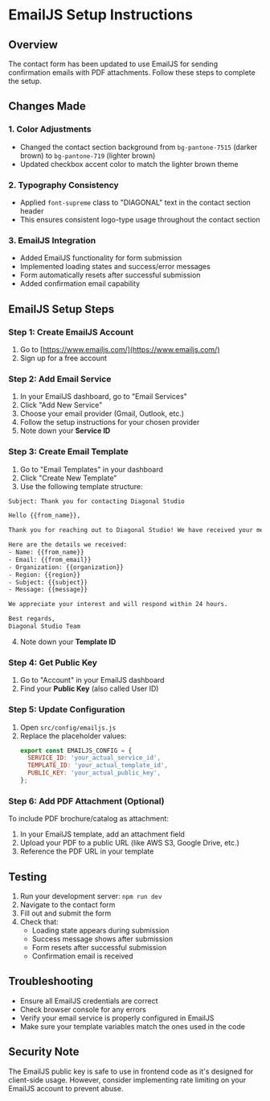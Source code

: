# EmailJS Setup Instructions

## Overview
The contact form has been updated to use EmailJS for sending confirmation emails with PDF attachments. Follow these steps to complete the setup.

## Changes Made

### 1. Color Adjustments
- Changed the contact section background from `bg-pantone-7515` (darker brown) to `bg-pantone-719` (lighter brown)
- Updated checkbox accent color to match the lighter brown theme

### 2. Typography Consistency
- Applied `font-supreme` class to "DIAGONAL" text in the contact section header
- This ensures consistent logo-type usage throughout the contact section

### 3. EmailJS Integration
- Added EmailJS functionality for form submission
- Implemented loading states and success/error messages
- Form automatically resets after successful submission
- Added confirmation email capability

## EmailJS Setup Steps

### Step 1: Create EmailJS Account
1. Go to [https://www.emailjs.com/](https://www.emailjs.com/)
2. Sign up for a free account

### Step 2: Add Email Service
1. In your EmailJS dashboard, go to "Email Services"
2. Click "Add New Service"
3. Choose your email provider (Gmail, Outlook, etc.)
4. Follow the setup instructions for your chosen provider
5. Note down your **Service ID**

### Step 3: Create Email Template
1. Go to "Email Templates" in your dashboard
2. Click "Create New Template"
3. Use the following template structure:

```html
Subject: Thank you for contacting Diagonal Studio

Hello {{from_name}},

Thank you for reaching out to Diagonal Studio! We have received your message and will get back to you shortly.

Here are the details we received:
- Name: {{from_name}}
- Email: {{from_email}}
- Organization: {{organization}}
- Region: {{region}}
- Subject: {{subject}}
- Message: {{message}}

We appreciate your interest and will respond within 24 hours.

Best regards,
Diagonal Studio Team
```

4. Note down your **Template ID**

### Step 4: Get Public Key
1. Go to "Account" in your EmailJS dashboard
2. Find your **Public Key** (also called User ID)

### Step 5: Update Configuration
1. Open `src/config/emailjs.js`
2. Replace the placeholder values:
   ```javascript
   export const EMAILJS_CONFIG = {
     SERVICE_ID: 'your_actual_service_id',
     TEMPLATE_ID: 'your_actual_template_id', 
     PUBLIC_KEY: 'your_actual_public_key',
   };
   ```

### Step 6: Add PDF Attachment (Optional)
To include PDF brochure/catalog as attachment:
1. In your EmailJS template, add an attachment field
2. Upload your PDF to a public URL (like AWS S3, Google Drive, etc.)
3. Reference the PDF URL in your template

## Testing
1. Run your development server: `npm run dev`
2. Navigate to the contact form
3. Fill out and submit the form
4. Check that:
   - Loading state appears during submission
   - Success message shows after submission
   - Form resets after successful submission
   - Confirmation email is received

## Troubleshooting
- Ensure all EmailJS credentials are correct
- Check browser console for any errors
- Verify your email service is properly configured in EmailJS
- Make sure your template variables match the ones used in the code

## Security Note
The EmailJS public key is safe to use in frontend code as it's designed for client-side usage. However, consider implementing rate limiting on your EmailJS account to prevent abuse.
